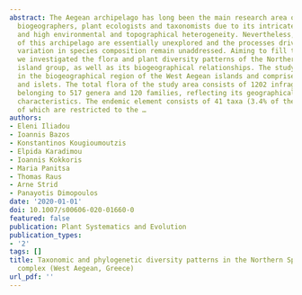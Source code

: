 ```yaml
---
abstract: The Aegean archipelago has long been the main research area of numerous
  biogeographers, plant ecologists and taxonomists due to its intricate palaeogeography
  and high environmental and topographical heterogeneity. Nevertheless, some parts
  of this archipelago are essentially unexplored and the processes driving spatial
  variation in species composition remain unaddressed. Aiming to fill these gaps,
  we investigated the flora and plant diversity patterns of the Northern Sporades
  island group, as well as its biogeographical relationships. The study area lies
  in the biogeographical region of the West Aegean islands and comprises 23 islands
  and islets. The total flora of the study area consists of 1202 infrageneric taxa,
  belonging to 517 genera and 120 families, reflecting its geographical and bioclimatic
  characteristics. The endemic element consists of 41 taxa (3.4% of the flora), eight
  of which are restricted to the …
authors:
- Eleni Iliadou
- Ioannis Bazos
- Konstantinos Kougioumoutzis
- Elpida Karadimou
- Ioannis Kokkoris
- Maria Panitsa
- Thomas Raus
- Arne Strid
- Panayotis Dimopoulos
date: '2020-01-01'
doi: 10.1007/s00606-020-01660-0
featured: false
publication: Plant Systematics and Evolution
publication_types:
- '2'
tags: []
title: Taxonomic and phylogenetic diversity patterns in the Northern Sporades islets
  complex (West Aegean, Greece)
url_pdf: ''
---
```


